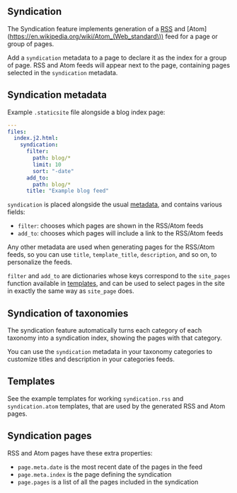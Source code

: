 ## Syndication

The Syndication feature implements generation of a [RSS](https://en.wikipedia.org/wiki/RSS)
and [Atom](https://en.wikipedia.org/wiki/Atom_(Web_standard\)) feed for a page
or group of pages.

Add a `syndication` metadata to a page to declare it as the index for a group
of page. RSS and Atom feeds will appear next to the page, containing pages
selected in the `syndication` metadata.

## Syndication metadata

Example `.staticsite` file alongside a blog index page:

```yaml
---
files:
  index.j2.html:
    syndication:
      filter:
        path: blog/*
        limit: 10
        sort: "-date"
      add_to:
        path: blog/*
      title: "Example blog feed"
```

`syndication` is placed alongside the usual [metadata](metadata.md),
and contains various fields:

* `filter`: chooses which pages are shown in the RSS/Atom feeds
* `add_to`: chooses which pages will include a link to the RSS/Atom feeds

Any other metadata are used when generating pages for the RSS/Atom feeds, so
you can use `title`, `template_title`, `description`, and so on, to personalize
the feeds.

`filter` and `add_to` are dictionaries whose keys correspond to the
`site_pages` function available in [templates](templates.md), and can be used
to select pages in the site in exactly the same way as `site_page` does.


## Syndication of taxonomies

The syndication feature automatically turns each category of each taxonomy into
a syndication index, showing the pages with that category.

You can use the `syndication` metadata in your taxonomy categories to customize
titles and description in your categories feeds.


## Templates

See the example templates for working `syndication.rss` and `syndication.atom`
templates, that are used by the generated RSS and Atom pages.


## Syndication pages

RSS and Atom pages have these extra properties:

* `page.meta.date` is the most recent date of the pages in the feed
* `page.meta.index` is the page defining the syndication
* `page.pages` is a list of all the pages included in the syndication

